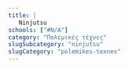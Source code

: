 ```yaml
---
title: |
   Ninjutsu
schools: ["#N/A"]
category: "Πολεμικές τέχνες"
slugSubcategory: "ninjutsu"
slugCategory: "polemikes-texnes"
---
```


